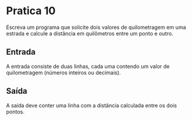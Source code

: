 # Pratica 10

Escreva um programa que solicite dois valores de quilometragem em uma estrada e calcule a distância em quilômetros entre um ponto e outro.

## Entrada

A entrada consiste de duas linhas, cada uma contendo um valor de quilometragem (números inteiros ou decimais).

## Saída

A saída deve conter uma linha com a distância calculada entre os dois pontos.
